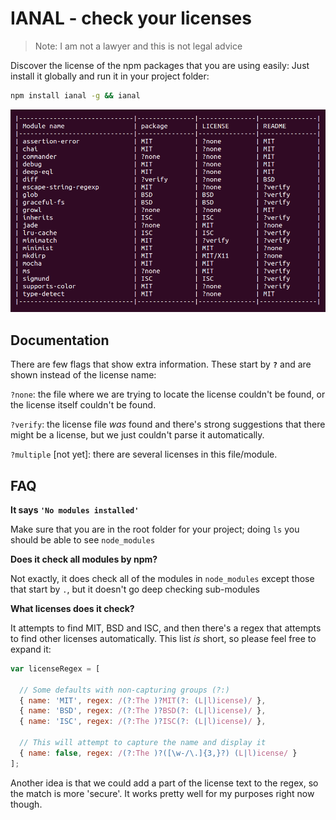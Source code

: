 # IANAL - check your licenses

> Note: I am not a lawyer and this is not legal advice

Discover the license of the npm packages that you are using easily: Just install it globally and run it in your project folder:

```bash
npm install ianal -g && ianal
```

![Licenses](licenses.png)


## Documentation

There are few flags that show extra information. These start by **`?`** and are shown instead of the license name:

`?none`: the file where we are trying to locate the license couldn't be found, or the license itself couldn't be found.

`?verify`: the license file *was* found and there's strong suggestions that there might be a license, but we just couldn't parse it automatically.

`?multiple` [not yet]: there are several licenses in this file/module.




## FAQ

**It says `'No modules installed'`**

Make sure that you are in the root folder for your project; doing `ls` you should be able to see `node_modules`



**Does it check all modules by npm?**

Not exactly, it does check all of the modules in `node_modules` except those that start by `.`, but it doesn't go deep checking sub-modules


**What licenses does it check?**

It attempts to find MIT, BSD and ISC, and then there's a regex that attempts to find other licenses automatically. This list *is* short, so please feel free to expand it:

```js
var licenseRegex = [
  
  // Some defaults with non-capturing groups (?:)
  { name: 'MIT', regex: /(?:The )?MIT(?: (L|l)icense)/ },
  { name: 'BSD', regex: /(?:The )?BSD(?: (L|l)icense)/ },
  { name: 'ISC', regex: /(?:The )?ISC(?: (L|l)icense)/ },
  
  // This will attempt to capture the name and display it
  { name: false, regex: /(?:The )?([\w-/\.]{3,}?) (L|l)icense/ }
];
```

Another idea is that we could add a part of the license text to the regex, so the match is more 'secure'. It works pretty well for my purposes right now though.